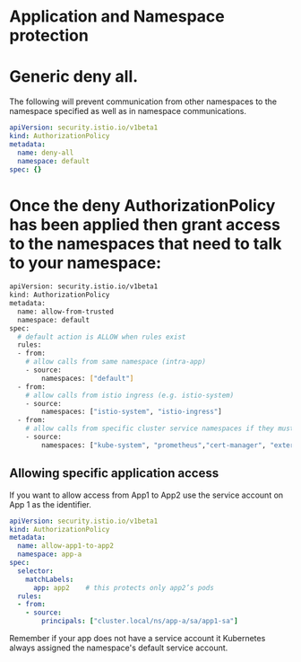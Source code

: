 # Application and Namespace protection


# Generic deny all.
The following will prevent communication from other namespaces to the namespace specified as well as in namespace communications.
```yaml
apiVersion: security.istio.io/v1beta1
kind: AuthorizationPolicy
metadata:
  name: deny-all
  namespace: default
spec: {}
```

# Once the deny AuthorizationPolicy has been applied then grant access to the namespaces that need to talk to your namespace:
```sh
apiVersion: security.istio.io/v1beta1
kind: AuthorizationPolicy
metadata:
  name: allow-from-trusted
  namespace: default
spec:
  # default action is ALLOW when rules exist
  rules:
  - from:
    # allow calls from same namespace (intra-app)
    - source:
        namespaces: ["default"]
  - from:
    # allow calls from istio ingress (e.g. istio-system)
    - source:
        namespaces: ["istio-system", "istio-ingress"]
  - from:
    # allow calls from specific cluster service namespaces if they must call the app
    - source:
        namespaces: ["kube-system", "prometheus","cert-manager", "external-dns"]
```

## Allowing specific application access
If you want to allow access from App1 to App2 use the service account on App 1 as the identifier. 
```yaml
apiVersion: security.istio.io/v1beta1
kind: AuthorizationPolicy
metadata:
  name: allow-app1-to-app2
  namespace: app-a
spec:
  selector:
    matchLabels:
      app: app2    # this protects only app2’s pods
  rules:
  - from:
    - source:
        principals: ["cluster.local/ns/app-a/sa/app1-sa"]
```
Remember if your app does not have a service account it Kubernetes always assigned the namespace's default service account.
